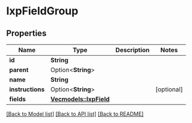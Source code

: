 # IxpFieldGroup

## Properties

Name | Type | Description | Notes
------------ | ------------- | ------------- | -------------
**id** | **String** |  | 
**parent** | Option<**String**> |  | 
**name** | **String** |  | 
**instructions** | Option<**String**> |  | [optional]
**fields** | [**Vec<models::IxpField>**](IxpField.md) |  | 

[[Back to Model list]](../README.md#documentation-for-models) [[Back to API list]](../README.md#documentation-for-api-endpoints) [[Back to README]](../README.md)


